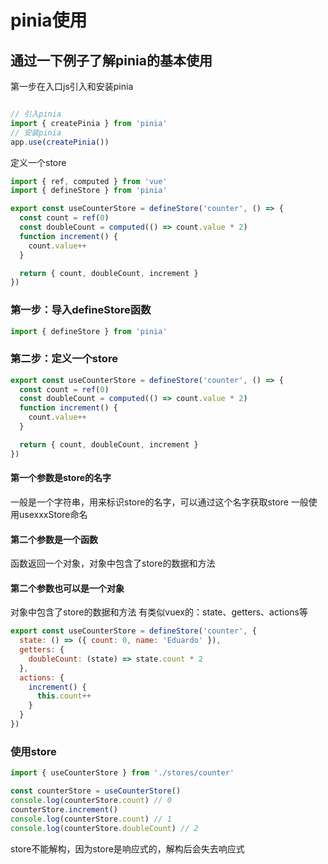 # pinia使用

## 通过一下例子了解pinia的基本使用

第一步在入口js引入和安装pinia

```js

// 引入pinia
import { createPinia } from 'pinia'
// 安装pinia
app.use(createPinia())
```

定义一个store

```js
import { ref, computed } from 'vue'
import { defineStore } from 'pinia'

export const useCounterStore = defineStore('counter', () => {
  const count = ref(0)
  const doubleCount = computed(() => count.value * 2)
  function increment() {
    count.value++
  }

  return { count, doubleCount, increment }
})
```

### 第一步：导入defineStore函数

```js
import { defineStore } from 'pinia'
```

### 第二步：定义一个store

```js
export const useCounterStore = defineStore('counter', () => {
  const count = ref(0)
  const doubleCount = computed(() => count.value * 2)
  function increment() {
    count.value++
  }

  return { count, doubleCount, increment }
})
```

#### 第一个参数是store的名字

一般是一个字符串，用来标识store的名字，可以通过这个名字获取store
一般使用usexxxStore命名

#### 第二个参数是一个函数

函数返回一个对象，对象中包含了store的数据和方法

#### 第二个参数也可以是一个对象

对象中包含了store的数据和方法
有类似vuex的：state、getters、actions等

```js
export const useCounterStore = defineStore('counter', {
  state: () => ({ count: 0, name: 'Eduardo' }),
  getters: {
    doubleCount: (state) => state.count * 2
  },
  actions: {
    increment() {
      this.count++
    }
  }
})
```

### 使用store

```js
import { useCounterStore } from './stores/counter'

const counterStore = useCounterStore()
console.log(counterStore.count) // 0
counterStore.increment()
console.log(counterStore.count) // 1
console.log(counterStore.doubleCount) // 2
```

store不能解构，因为store是响应式的，解构后会失去响应式

